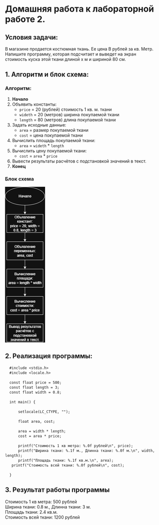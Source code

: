 # Домашняя работа к лабораторной работе 2.
## Условия задачи:
В магазине продается костюмная ткань. Ее цена В рублей за кв. Метр. Напишите
программу, которая подсчитает и выведет на экран стоимость куска этой ткани длиной
х м и шириной 80 см.
## 1. Алгоритм и блок схема:
### Алгоритм:
1. **Начало**
2. Объявить константы:
   - `price` = 20 (рублей) стоимость 1 кв. м. ткани
   - `wideth` = 20 (метров) ширина покупаемой ткани
   - `length` = 80 (метров) длина покупаемой ткани
3. Задать исходные данные:
   - `area` = размер покупаемой ткани
   - `cost` = цена покупаемой ткани 
4. Вычислить площадь покупаемой ткани:
   - `area` = `wideth` * `length`
5. Вычислить цену покупаемой ткани:
   - `cost` = `area` * `price`
6. Вывести результаты расчётов с подстановкой значений в текст.
7. **Конец**

### Блок схема
![Блок схема алгоритма](labs2.png)
## 2. Реализация программы:

      #include <stdio.h>
      #include <locale.h>

	  const float price = 500;
	  const float length = 3;
	  const float width = 0.8;

      int main() {

	      setlocale(LC_CTYPE, "");

	      float area, cost;

	      area = width * length;
	      cost = area * price;

	      printf("Стоимость 1 кв метра: %.0f рублей\n", price);
	      printf("Ширина ткани: %.1f м., Длинна ткани: %.0f м.\n", width, length);
	      printf("Площадь ткани: %.1f кв.м.\n", area);
   	   printf("Стоимость всей ткани: %.0f рублей\n", cost);

      }
## 3. Результат работы программы
  Стоимость 1 кв метра: 500 рублей  
  Ширина ткани: 0.8 м., Длинна ткани: 3 м.  
  Площадь ткани: 2.4 кв.м.  
  Стоимость всей ткани: 1200 рублей
